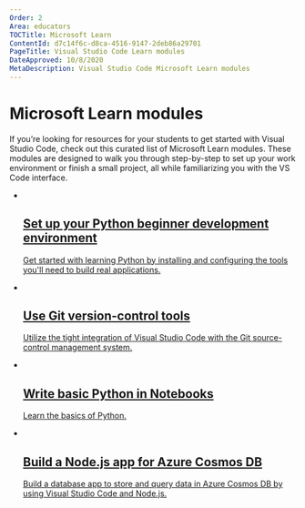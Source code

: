 ```yaml
---
Order: 2
Area: educators
TOCTitle: Microsoft Learn
ContentId: d7c14f6c-d8ca-4516-9147-2deb86a29701
PageTitle: Visual Studio Code Learn modules
DateApproved: 10/8/2020
MetaDescription: Visual Studio Code Microsoft Learn modules
---
```

# Microsoft Learn modules

If you’re looking for resources for your students to get started with Visual Studio Code, check out this curated list of Microsoft Learn modules. These modules are designed to walk you through step-by-step to set up your work environment or finish a small project, all while familiarizing you with the VS Code interface.

<ul class="module-list">
	<li class="module">
		<a href="https://docs.microsoft.com/en-us/learn/modules/python-install-vscode/">
			<img src="images/learn-python-vscode.png" alt aria-hidden="true" class="thumb"/>
			<div class="info">
				<h2 class="title faux-h3">Set up your Python beginner development environment</h2>
				<p class="description">Get started with learning Python by installing and configuring the tools you'll need to build real applications.</p>
			</div>
		</a>
	</li>
	<li class="module">
		<a href="https://docs.microsoft.com/en-us/learn/modules/use-git-from-vs-code/">
			<img src="images/learn-git.png" alt aria-hidden="true" class="thumb"/>
			<div class="info">
				<h2 class="title faux-h3">Use Git version-control tools</h2>
				<p class="description">Utilize the tight integration of Visual Studio Code with the Git source-control management system.</p>
			</div>
		</a>
	</li>
	<li class="module">
		<a href="https://docs.microsoft.com/en-us/learn/modules/basic-python-nasa/">
			<img src=images/learn-python-notebooks.png" alt aria-hidden="true" class="thumb"/>
			<div class="info">
				<h2 class="title faux-h3">Write basic Python in Notebooks</h2>
				<p class="description">Learn the basics of Python.</p>
			</div>
		</a>
	</li>
	<li class="module">
		<a href="https://docs.microsoft.com/en-us/learn/modules/build-node-cosmos-app-vscode/">
			<img src="images/learn-node-app.png" alt aria-hidden="true" class="thumb"/>
			<div class="info">
				<h2 class="title faux-h3">Build a Node.js app for Azure Cosmos DB</h2>
				<p class="description">Build a database app to store and query data in Azure Cosmos DB by using Visual Studio Code and Node.js.</p>
			</div>
		</a>
	</li>
</ul>